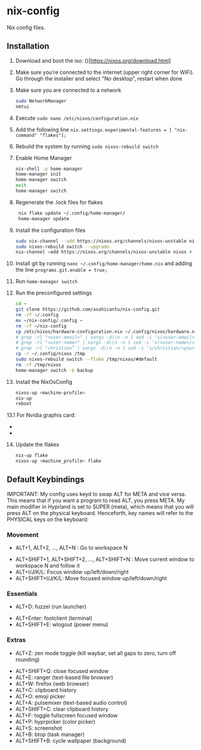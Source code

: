 # nix-config

Nix config files.

## Installation

1. Download and boot the iso: ()[https://nixos.org/download.html]
2. Make sure you’re connected to the internet (upper right corner for WiFi).  Go through the installer and select "No desktop”, restart when done
3. Make sure you are connected to a network

    ```bash
    sudo NetworkManager
    nmtui
    ```

4. Execute  `sudo nano /etc/nixos/configuration.nix`
5. Add the following line `nix.settings.experimental-features = [ "nix-command" "flakes"];`
6. Rebuild the system by running `sudo nixos-rebuild switch`
7. Enable Home Manager

    ```bash
    nix-shell -p home-manager
    home-manager init
    home-manager switch
    exit
    home-manager switch
    ```

8. Regenerate the .lock files for flakes

   ```bash
    nix flake update ~/.config/home-manager/
    home-manager update
   ```

9. Install the configuration files

    ```bash
    sudo nix-channel --add https://nixos.org/channels/nixos-unstable nixos # sets the system channel
    sudo nixos-rebuild switch --upgrade
    nix-channel –add https://nixos.org/channels/nixos-unstable nixos # sets the user channel
    ```

10. Install git by running `nano ~/.config/home-manager/home.nix` and adding the line `programs.git.enable = true;`
11. Run `home-manager switch`
12. Run the preconfigured settings

    ```bash
    cd ~
    git clone https://github.com/asahicantu/nix-config.git
    rm -rf ~/.config
    mv ~/nix-config/.config ~
    rm -rf ~/nix-config
    cp /etc/nixos/hardware-configuration.nix ~/.config/nixos/hardware.nix
    # grep -rl "<user-email>" | xargs -d\\n -n 1 sed -i 's/<user-email>/<your_email>/g'
    # grep -rl "<user-name>" | xargs -d\\n -n 1 sed -i 's/<user-name>/<your_full_name>/g'
    # grep -rl "christian” | xargs -d\\n -n 1 sed -i 's/christian/<your_username>/g'
    cp -r ~/.config/nixos /tmp
    sudo nixos-rebuild switch --flake /tmp/nixos/#default
    rm -rf /tmp/nixos
    home-manager switch -b backup
    ```

13. Install the NixOsConfig

    ```bash
    nixos-up <machine-profile>
    nix-up
    reboot
    ```

13.1 For Nvidia graphis card:

* [](https://nixos.wiki/wiki/Intel_Graphics)
* [](https://nixos.wiki/wiki/Nvidia)

14. Update the flakes

    ```bash
    nix-up flake
    nixos-up <machine_profile> flake
    ```

## Default Keybindings

IMPORTANT: My config uses keyd to swap ALT for META and vice versa.  This means that if you want a program to read ALT, you press META.  My main modifier in Hyprland is set to SUPER (meta), which means that you will press ALT on the physical keyboard.  Henceforth, key names will refer to the PHYSICAL keys on the keyboard:

### Movement

- ALT+1, ALT+2, ..., ALT+N : Go to workspace N
* ALT+SHIFT+1, ALT+SHIFT+2, ..., ALT+SHIFT+N : Move current window to workspace N and follow it
* ALT+I/J/K/L: Focus window up/left/down/right
* ALT+SHIFT+I/J/K/L: Move focused window up/left/down/right

### Essentials

- ALT+D: fuzzel (run launcher)
* ALT+Enter: footclient (terminal)
* ALT+SHIFT+E: wlogout (power menu)

### Extras

- ALT+Z: zen mode toggle (kill waybar, set all gaps to zero, turn off rounding)
* ALT+SHIFT+Q: close focused window
* ALT+E: ranger (text-based file browser)
* ALT+W: firefox (web browser)
* ALT+C: clipboard history
* ALT+O: emoji picker
* ALT+A: pulsemixer (text-based audio control)
* ALT+SHIFT+C: clear clipboard history
* ALT+F: toggle fullscreen focused window
* ALT+P: hyprpicker (color picker)
* ALT+S: screenshot
* ALT+B: btop (task manager)
* ALT+SHIFT+B: cycle wallpaper (background)
